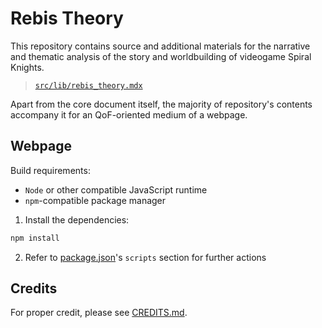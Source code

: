# Rebis Theory

This repository contains source and additional materials for the narrative and thematic analysis of the story and worldbuilding of videogame Spiral Knights.

> [`src/lib/rebis_theory.mdx`](./src/lib/rebis_theory.mdx)

Apart from the core document itself, the majority of repository's contents accompany it for an QoF-oriented medium of a webpage.

## Webpage

Build requirements:

- `Node` or other compatible JavaScript runtime
- `npm`-compatible package manager

1. Install the dependencies:

  ```sh
  npm install
  ```

2. Refer to [package.json](./package.json)'s `scripts` section for further actions

## Credits

For proper credit, please see [CREDITS.md](./CREDITS.md).
